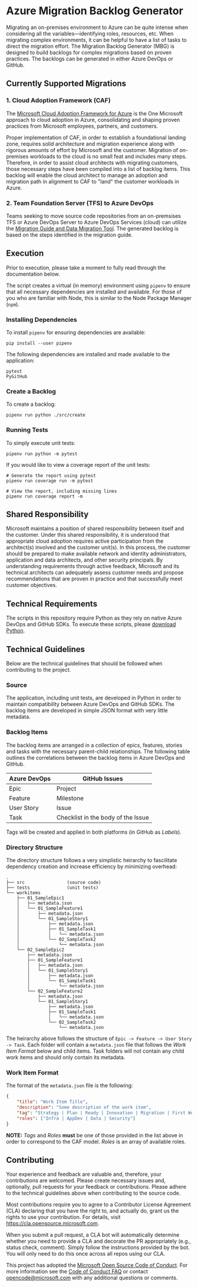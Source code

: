 # Azure Migration Backlog Generator
Migrating an on-premises environment to Azure can be quite intense when considering all the variables&mdash;identifying roles, resources, etc. When migrating complex environments, it can be helpful to have a list of tasks to direct the migration effort. The Migration Backlog Generator (MBG) is designed to build backlogs for complex migrations based on proven practices. The backlogs can be generated in either Azure DevOps or GitHub.

## Currently Supported Migrations
### 1. Cloud Adoption Framework (CAF)
The [Microsoft Cloud Adoption Framework for Azure](https://docs.microsoft.com/en-us/azure/cloud-adoption-framework/) is the One Microsoft approach to cloud adoption in Azure, consolidating and shaping proven practices from Microsoft employees, partners, and customers.

Proper implementation of CAF, in order to establish a foundational landing zone, requires solid architecture and migration experience along with rigorous amounts of effort by Microsoft and the customer. Migration of on-premises workloads to the cloud is no small feat and includes many steps. Therefore, in order to assist cloud architects with migrating customers, those necessary steps have been compiled into a list of backlog items. This backlog will enable the cloud architect to manage an adoption and migration path in alignment to CAF to "land" the customer workloads in Azure.

### 2. Team Foundation Server (TFS) to Azure DevOps
Teams seeking to move source code repositories from an on-premsises TFS or Azure DevOps Server to Azure DevOps Services (cloud) can utilize the [Migration Guide and Data Migration Tool](https://www.microsoft.com/en-us/download/details.aspx?id=54274). The generated backlog is based on the steps identified in the migration guide.

## Execution
Prior to execution, please take a moment to fully read through the documentation below.

The script creates a virtual (in memory) environment using `pipenv` to ensure that all necessary dependencies are installed and available. For those of you who are familiar with Node, this is similar to the Node Package Manager (`npm`).

### Installing Dependencies
To install `pipenv` for ensuring dependencies are available:
```
pip install --user pipenv
```
The following dependencies are installed and made available to the application:
```
pytest
PyGitHub
```

### Create a Backlog
To create a backlog:
```
pipenv run python ./src/create
```

### Running Tests
To simply execute unit tests:
```
pipenv run python -m pytest
```

If you would like to view a coverage report of the unit tests:
```
# Generate the report using pytest
pipenv run coverage run -m pytest

# View the report, including missing lines
pipenv run coverage report -m
```

## Shared Responsibility
Microsoft maintains a position of shared responsibility between itself and the customer. Under this shared responsibility, it is understood that appropriate cloud adoption requires active participation from the architect(s) involved and the customer unit(s). In this process, the customer should be prepared to make available network and identity administrators, application and data architects, and other security principals. By understanding requirements through active feedback, Microsoft and its technical architects can adequately assess customer needs and propose recommendations that are proven in practice and that successfully meet customer objectives.

## Technical Requirements
The scripts in this repository require Python as they rely on native Azure DevOps and GitHub SDKs. To execute these scripts, please [download Python](https://www.python.org/downloads/).

## Technical Guidelines
Below are the technical guidelines that should be followed when contributing to the project.

### Source
The application, including unit tests, are developed in Python in order to maintain compatibility between Azure DevOps and GitHub SDKs. The backlog items are developed in simple JSON format with very little metadata.

### Backlog Items
The backlog items are arranged in a collection of epics, features, stories and tasks with the necessary parent-child relationships. The following table outlines the correlations between the backlog items in Azure DevOps and GitHub.

| Azure DevOps | GitHub Issues |
|--------------|---------------|
| Epic         | Project       |
| Feature      | Milestone     |
| User Story   | Issue         |
| Task         | Checklist in the body of the Issue |

Tags will be created and applied in both platforms (in GitHub as _Labels_).

### Directory Structure
The directory structure follows a very simplistic heirarchy to fascilitate dependency creation and increase efficiency by minimizing overhead:
```
.
├── src                (source code)
├── tests              (unit tests)
└── workitems
    ├── 01_SampleEpic1
    │   ├── metadata.json
    │   └── 01_SampleFeature1
    │       ├── metadata.json
    │       └── 01_SampleStory1
    │           ├── metadata.json
    │           ├── 01_SampleTask1
    │           │   └── metadata.json
    │           └── 02_SampleTask2
    │               └── metadata.json
    └── 02_SampleEpic2
        ├── metadata.json
        ├── 01_SampleFeature1
        │   ├── metadata.json
        │   └── 01_SampleStory1
        │       ├── metadata.json
        │       └── 01_SampleTask1
        │           └── metadata.json
        └── 02_SampleFeature2
            ├── metadata.json
            └── 01_SampleStory1
                ├── metadata.json
                ├── 01_SampleTask1
                │   └── metadata.json
                └── 02_SampleTask2
                    └── metadata.json

```
The heirarchy above follows the structure of `Epic -> Feature -> User Story -> Task`. Each folder will contain a `metadata.json` file that follows the *Work Item Format* below and child items. Task folders will not contain any child work items and should only contain its metadata.

### Work Item Format
The format of the `metadata.json` file is the following:
```json
{
    "title": "Work Item Title",
    "description": "Some description of the work item",
    "tag": "Strategy | Plan | Ready | Innovation | Migration | First Workload | First Host | Workload Template",
    "roles": ["Infra | AppDev | Data | Security"]
}
```

**NOTE:** _Tags_ and _Roles_  **must** be one of those provided in the list above in order to correspond to the CAF model. _Roles_ is an array of available roles.

## Contributing
Your experience and feedback are valuable and, therefore, your contributions are welcomed. Please create necessary issues and, optionally, pull requests for your feedback or contributions. Please adhere to the technical guidelines above when contributing to the source code.

Most contributions require you to agree to a Contributor License Agreement (CLA) declaring that you have the right to, and actually do, grant us the rights to use your contribution. For details, visit https://cla.opensource.microsoft.com.

When you submit a pull request, a CLA bot will automatically determine whether you need to provide
a CLA and decorate the PR appropriately (e.g., status check, comment). Simply follow the instructions
provided by the bot. You will only need to do this once across all repos using our CLA.

This project has adopted the [Microsoft Open Source Code of Conduct](https://opensource.microsoft.com/codeofconduct/).
For more information see the [Code of Conduct FAQ](https://opensource.microsoft.com/codeofconduct/faq/) or
contact [opencode@microsoft.com](mailto:opencode@microsoft.com) with any additional questions or comments.
